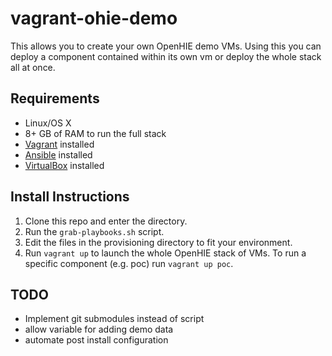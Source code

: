 vagrant-ohie-demo
=================

This allows you to create your own OpenHIE demo VMs. Using this you can deploy a component contained within its own vm or deploy the whole stack all at once.
## Requirements
* Linux/OS X
* 8+ GB of RAM to run the full stack
* [Vagrant](http://www.vagrantup.com/downloads.html) installed
* [Ansible](http://docs.ansible.com/intro_installation.html#installing-the-control-machine) installed
* [VirtualBox](https://www.virtualbox.org/wiki/Downloads) installed

## Install Instructions
1. Clone this repo and enter the directory.
2. Run the `grab-playbooks.sh` script.
3. Edit the files in the provisioning directory to fit your environment.
4. Run `vagrant up` to launch the whole OpenHIE stack of VMs. To run a specific component (e.g. poc) run `vagrant up poc`.

## TODO
* Implement git submodules instead of script
* allow variable for adding demo data
* automate post install configuration
